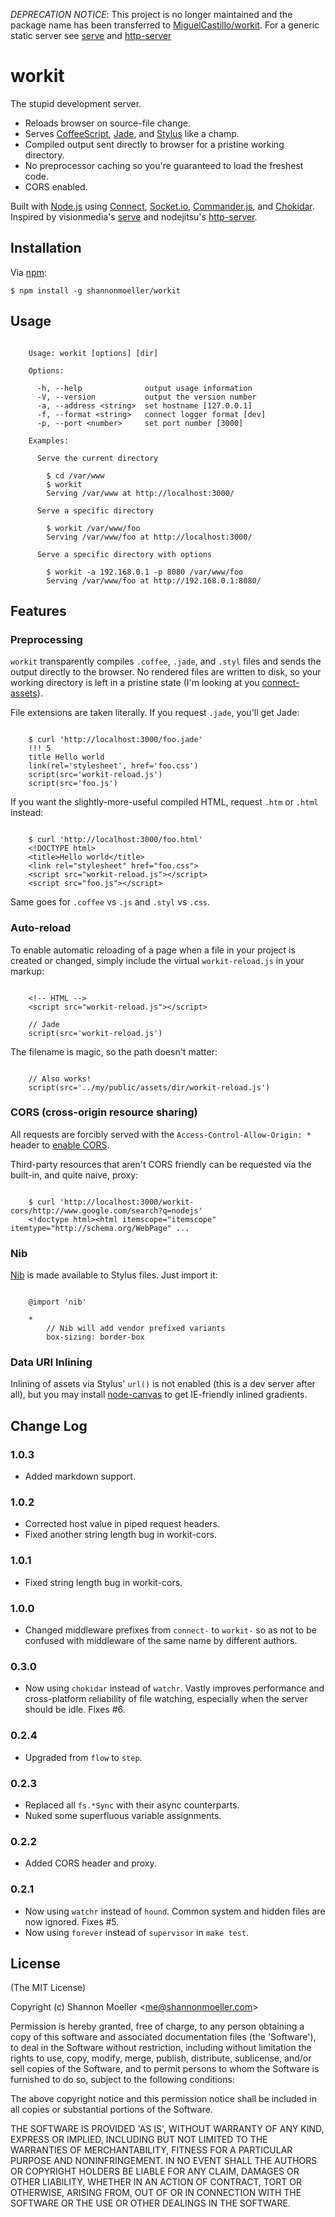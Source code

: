 *DEPRECATION NOTICE*: This project is no longer maintained and the package name has been transferred to [MiguelCastillo/workit](https://github.com/MiguelCastillo/workit). For a generic static server see [serve](http://npm.im/serve) and [http-server](http://npm.im/http-server)

workit
======

The stupid development server.

- Reloads browser on source-file change.
- Serves [CoffeeScript][coff], [Jade][jade], and [Stylus][styl] like a champ.
- Compiled output sent directly to browser for a pristine working directory.
- No preprocessor caching so you're guaranteed to load the freshest code.
- CORS enabled.

Built with [Node.js][node] using [Connect][conn], [Socket.io][sock],
[Commander.js][comm], and [Chokidar][chok]. Inspired by visionmedia's [serve][serv]
and nodejitsu's [http-server][hser].

Installation
------------

Via [npm](http://npmjs.org/):

    $ npm install -g shannonmoeller/workit

Usage
-----

```

    Usage: workit [options] [dir]

    Options:

      -h, --help              output usage information
      -V, --version           output the version number
      -a, --address <string>  set hostname [127.0.0.1]
      -f, --format <string>   connect logger format [dev]
      -p, --port <number>     set port number [3000]

    Examples:

      Serve the current directory

        $ cd /var/www
        $ workit
        Serving /var/www at http://localhost:3000/

      Serve a specific directory

        $ workit /var/www/foo
        Serving /var/www/foo at http://localhost:3000/

      Serve a specific directory with options

        $ workit -a 192.168.0.1 -p 8080 /var/www/foo
        Serving /var/www/foo at http://192.168.0.1:8080/

```

Features
--------

### Preprocessing

`workit` transparently compiles `.coffee`, `.jade`, and `.styl` files and sends
the output directly to the browser. No rendered files are written to disk, so
your working directory is left in a pristine state (I'm looking at you
[connect-assets][coas]).

File extensions are taken literally. If you request `.jade`, you'll get Jade:

```

    $ curl 'http://localhost:3000/foo.jade'
    !!! 5
    title Hello world
    link(rel='stylesheet', href='foo.css')
    script(src='workit-reload.js')
    script(src='foo.js')

```

If you want the slightly-more-useful compiled HTML, request `.htm` or `.html`
instead:

```

    $ curl 'http://localhost:3000/foo.html'
    <!DOCTYPE html>
    <title>Hello world</title>
    <link rel="stylesheet" href="foo.css">
    <script src="workit-reload.js"></script>
    <script src="foo.js"></script>

```

Same goes for `.coffee` vs `.js` and `.styl` vs `.css`.

### Auto-reload

To enable automatic reloading of a page when a file in your project is created
or changed, simply include the virtual `workit-reload.js` in your markup:

```

    <!-- HTML -->
    <script src="workit-reload.js"></script>

    // Jade
    script(src='workit-reload.js')

```

The filename is magic, so the path doesn't matter:

```

    // Also works!
    script(src='../my/public/assets/dir/workit-reload.js')

```

### CORS (cross-origin resource sharing)

All requests are forcibly served with the `Access-Control-Allow-Origin: *`
header to [enable CORS][cors].

Third-party resources that aren't CORS friendly can be requested via the
built-in, and quite naive, proxy:

```

    $ curl 'http://localhost:3000/workit-cors/http://www.google.com/search?q=nodejs'
    <!doctype html><html itemscope="itemscope" itemtype="http://schema.org/WebPage" ...

```

### Nib

[Nib][nib] is made available to Stylus files. Just import it:

```

    @import 'nib'

    *
        // Nib will add vendor prefixed variants
        box-sizing: border-box

```

### Data URI Inlining

Inlining of assets via Stylus' `url()` is not enabled (this is a dev server
after all), but you may install [node-canvas][ncan] to get IE-friendly inlined
gradients.

Change Log
----------

### 1.0.3
- Added markdown support.

### 1.0.2
- Corrected host value in piped request headers.
- Fixed another string length bug in workit-cors.

### 1.0.1
- Fixed string length bug in workit-cors.

### 1.0.0
- Changed middleware prefixes from `connect-` to `workit-` so as not to be
  confused with middleware of the same name by different authors.

### 0.3.0
- Now using `chokidar` instead of `watchr`. Vastly improves performance and
  cross-platform reliability of file watching, especially when the server should
  be idle. Fixes #6.

### 0.2.4
- Upgraded from `flow` to `step`.

### 0.2.3
- Replaced all `fs.*Sync` with their async counterparts.
- Nuked some superfluous variable assignments.

### 0.2.2
- Added CORS header and proxy.

### 0.2.1

- Now using `watchr` instead of `hound`. Common system and hidden files are now
  ignored. Fixes #5.
- Now using `forever` instead of `supervisor` in `make test`.

License
-------

(The MIT License)

Copyright (c) Shannon Moeller &lt;me@shannonmoeller.com&gt;

Permission is hereby granted, free of charge, to any person obtaining
a copy of this software and associated documentation files (the
'Software'), to deal in the Software without restriction, including
without limitation the rights to use, copy, modify, merge, publish,
distribute, sublicense, and/or sell copies of the Software, and to
permit persons to whom the Software is furnished to do so, subject to
the following conditions:

The above copyright notice and this permission notice shall be
included in all copies or substantial portions of the Software.

THE SOFTWARE IS PROVIDED 'AS IS', WITHOUT WARRANTY OF ANY KIND,
EXPRESS OR IMPLIED, INCLUDING BUT NOT LIMITED TO THE WARRANTIES OF
MERCHANTABILITY, FITNESS FOR A PARTICULAR PURPOSE AND NONINFRINGEMENT.
IN NO EVENT SHALL THE AUTHORS OR COPYRIGHT HOLDERS BE LIABLE FOR ANY
CLAIM, DAMAGES OR OTHER LIABILITY, WHETHER IN AN ACTION OF CONTRACT,
TORT OR OTHERWISE, ARISING FROM, OUT OF OR IN CONNECTION WITH THE
SOFTWARE OR THE USE OR OTHER DEALINGS IN THE SOFTWARE.

[chok]: https://github.com/paulmillr/chokidar/
[coas]: https://github.com/TrevorBurnham/connect-assets/
[coff]: http://coffeescript.org/
[comm]: http://visionmedia.github.com/commander.js/
[conn]: http://senchalabs.org/connect/
[cors]: http://enable-cors.org/
[hser]: https://github.com/nodeapps/http-server/
[jade]: http://jade-lang.com/
[ncan]: https://github.com/LearnBoost/node-canvas/
[nib]:  http://visionmedia.github.com/nib/
[node]: http://nodejs.org/
[serv]: https://github.com/visionmedia/serve/
[sock]: http://socket.io/
[styl]: http://learnboost.github.com/stylus/
